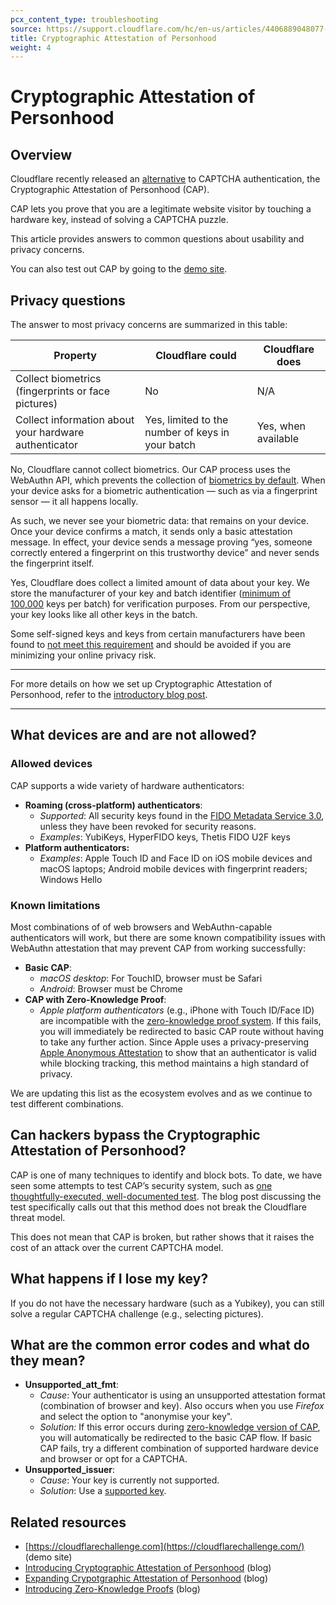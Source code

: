 ```yaml
---
pcx_content_type: troubleshooting
source: https://support.cloudflare.com/hc/en-us/articles/4406889048077-FAQs-for-Cryptographic-Attestation-of-Personhood
title: Cryptographic Attestation of Personhood
weight: 4
---
```


# Cryptographic Attestation of Personhood

## Overview

Cloudflare recently released an [alternative](https://blog.cloudflare.com/introducing-cryptographic-attestation-of-personhood/) to CAPTCHA authentication, the Cryptographic Attestation of Personhood (CAP).

CAP lets you prove that you are a legitimate website visitor by touching a hardware key, instead of solving a CAPTCHA puzzle.

This article provides answers to common questions about usability and privacy concerns.

You can also test out CAP by going to the [demo site](https://cloudflarechallenge.com/).

## Privacy questions

The answer to most privacy concerns are summarized in this table:

| Property | Cloudflare could | Cloudflare does |
| --- | --- | --- |
| Collect biometrics (fingerprints or face pictures) | No | N/A |
| Collect information about your hardware authenticator | Yes, limited to the number of keys in your batch | Yes, when available |

No, Cloudflare cannot collect biometrics. Our CAP process uses the WebAuthn API, which prevents the collection of [biometrics by default](https://www.w3.org/TR/webauthn-2/#sctn-biometric-privacy). When your device asks for a biometric authentication — such as via a fingerprint sensor — it all happens locally. 

As such, we never see your biometric data: that remains on your device. Once your device confirms a match, it sends only a basic attestation message. In effect, your device sends a message proving “yes, someone correctly entered a fingerprint on this trustworthy device” and never sends the fingerprint itself.

Yes, Cloudflare does collect a limited amount of data about your key. We store the manufacturer of your key and batch identifier ([minimum of 100,000](https://fidoalliance.org/specs/fido-uaf-v1.1-ps-20170202/fido-uaf-protocol-v1.1-ps-20170202.html#full-basic-attestation) keys per batch) for verification purposes. From our perspective, your key looks like all other keys in the batch.

Some self-signed keys and keys from certain manufacturers have been found to [not meet this requirement](https://www.chromium.org/security-keys) and should be avoided if you are minimizing your online privacy risk.

___

For more details on how we set up Cryptographic Attestation of Personhood, refer to the [introductory blog post](https://blog.cloudflare.com/introducing-cryptographic-attestation-of-personhood/).

___

## What devices are and are not allowed?

### Allowed devices

CAP supports a wide variety of hardware authenticators:

-   **Roaming (cross-platform) authenticators**:
    -   _Supported_: All security keys found in the [FIDO Metadata Service 3.0](https://fidoalliance.org/metadata/), unless they have been revoked for security reasons.
    -   _Examples_: YubiKeys, HyperFIDO keys, Thetis FIDO U2F keys
-   **Platform authenticators:**
    -   _Examples_: Apple Touch ID and Face ID on iOS mobile devices and macOS laptops; Android mobile devices with fingerprint readers; Windows Hello

### Known limitations

Most combinations of of web browsers and WebAuthn-capable authenticators will work, but there are some known compatibility issues with WebAuthn attestation that may prevent CAP from working successfully:

-   **Basic CAP**:
    -   _macOS desktop_: For TouchID, browser must be Safari
    -   _Android_: Browser must be Chrome
-   **CAP with Zero-Knowledge Proof**:
    -   _Apple platform authenticators_ (e.g., iPhone with Touch ID/Face ID) are incompatible with the [zero-knowledge proof system](https://blog.cloudflare.com/introducing-zero-knowledge-proofs-for-private-web-attestation-with-cross-multi-vendor-hardware/). If this fails, you will immediately be redirected to basic CAP route without having to take any further action. Since Apple uses a privacy-preserving [Apple Anonymous Attestation](https://www.w3.org/TR/webauthn/#sctn-apple-anonymous-attestation) to show that an authenticator is valid while blocking tracking, this method maintains a high standard of privacy.

We are updating this list as the ecosystem evolves and as we continue to test different combinations.

## Can hackers bypass the Cryptographic Attestation of Personhood?

CAP is one of many techniques to identify and block bots. To date, we have seen some attempts to test CAP’s security system, such as [one thoughtfully-executed, well-documented test](https://betterappsec.com/building-a-webauthn-click-farm-are-captchas-obsolete-bfab07bb798c). The blog post discussing the test specifically calls out that this method does not break the Cloudflare threat model.

This does not mean that CAP is broken, but rather shows that it raises the cost of an attack over the current CAPTCHA model.

## What happens if I lose my key?

If you do not have the necessary hardware (such as a Yubikey), you can still solve a regular CAPTCHA challenge (e.g., selecting pictures).

## What are the common error codes and what do they mean?

-   **Unsupported\_att\_fmt**:
    -   _Cause_: Your authenticator is using an unsupported attestation format (combination of browser and key). Also occurs when you use _Firefox_ and select the option to "anonymise your key".
    -   _Solution:_ If this error occurs during [zero-knowledge version of CAP](https://blog.cloudflare.com/introducing-zero-knowledge-proofs-for-private-web-attestation-with-cross-multi-vendor-hardware/), you will automatically be redirected to the basic CAP flow. If basic CAP fails, try a different combination of supported hardware device and browser or opt for a CAPTCHA.
-   **Unsupported\_issuer**:
    -   _Cause_: Your key is currently not supported.
    -   _Solution_: Use a [supported key](#allowed-devices).

## Related resources

-   [https://cloudflarechallenge.com](https://cloudflarechallenge.com/) (demo site)
-   [Introducing Cryptographic Attestation of Personhood](https://blog.cloudflare.com/introducing-cryptographic-attestation-of-personhood/) (blog)
-   [Expanding Crypotgraphic Attestation of Personhood](https://blog.cloudflare.com/cap-expands-support/) (blog)
-   [Introducing Zero-Knowledge Proofs](https://blog.cloudflare.com/introducing-zero-knowledge-proofs-for-private-web-attestation-with-cross-multi-vendor-hardware/) (blog)
